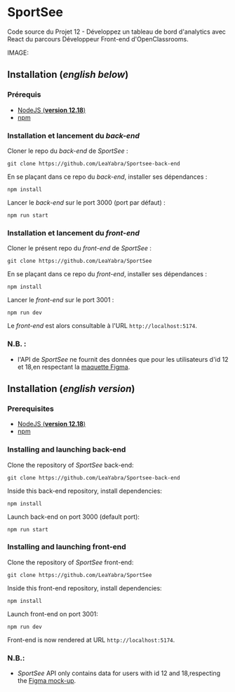 # SportSee 

Code source du Projet 12 - Développez un tableau de bord d'analytics avec React du parcours Développeur Front-end d'OpenClassrooms.

IMAGE:

## Installation (_english below_)

### Prérequis

- [NodeJS (**version 12.18**)](https://nodejs.org/en/)
- [npm](https://www.npmjs.com/)

### Installation et lancement du _back-end_

Cloner le repo du _back-end_ de _SportSee_ :

`git clone https://github.com/LeaYabra/Sportsee-back-end`

En se plaçant dans ce repo du _back-end_, installer ses dépendances :

`npm install`

Lancer le _back-end_ sur le port 3000 (port par défaut) :

`npm run start`

### Installation et lancement du _front-end_

Cloner le présent repo du _front-end_ de _SportSee_ :

`git clone https://github.com/LeaYabra/SportSee`

En se plaçant dans ce repo du _front-end_, installer ses dépendances :

`npm install`

Lancer le _front-end_ sur le port 3001 :

`npm run dev`

Le _front-end_ est alors consultable à l'URL `http://localhost:5174`.

### N.B. :

- l'API de _SportSee_ ne fournit des données que pour les utilisateurs d'id 12 et 18,en respectant la [maquette Figma](https://www.figma.com/file/BMomGVZqLZb811mDMShpLu/UI-design-Sportify-FR).

## Installation (_english version_)

### Prerequisites

- [NodeJS (**version 12.18**)](https://nodejs.org/en/)
- [npm](https://www.npmjs.com/)

### Installing and launching back-end

Clone the repository of _SportSee_ back-end:

`git clone https://github.com/LeaYabra/Sportsee-back-end`

Inside this back-end repository, install dependencies:

`npm install`

Launch back-end on port 3000 (default port):

`npm run start`

### Installing and launching front-end

Clone the repository of _SportSee_ front-end:

`git clone https://github.com/LeaYabra/SportSee`

Inside this front-end repository, install dependencies:

`npm install`

Launch front-end on port 3001:

`npm run dev`

Front-end is now rendered at URL `http://localhost:5174`.

### N.B.:

- _SportSee_ API only contains data for users with id 12 and 18,respecting the [Figma mock-up](https://www.figma.com/file/BMomGVZqLZb811mDMShpLu/UI-design-Sportify-FR).